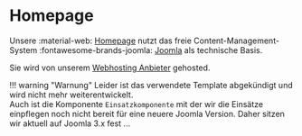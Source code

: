 # Homepage

Unsere :material-web: [Homepage](https://www.ffw-baudenbach.de) nutzt das freie Content-Management-System :fontawesome-brands-joomla: [Joomla](https://www.joomla.org/) als technische Basis.

Sie wird von unserem [Webhosting Anbieter](../Dienste/ServerProfis.md) gehosted.

!!! warning "Warnung"
    Leider ist das verwendete Template abgekündigt und wird nicht mehr weiterentwickelt.  
    Auch ist die Komponente `Einsatzkomponente` mit der wir die Einsätze einpflegen noch nicht bereit für eine neuere Joomla Version.
    Daher sitzen wir aktuell auf Joomla 3.x fest ...